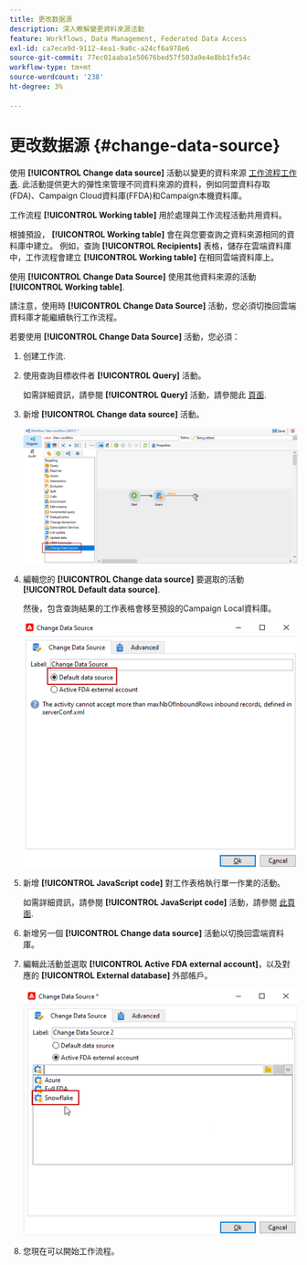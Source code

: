 ```yaml
---
title: 更改数据源
description: 深入瞭解變更資料來源活動
feature: Workflows, Data Management, Federated Data Access
exl-id: ca7eca9d-9112-4ea1-9a0c-a24cf6a978e6
source-git-commit: 77ec01aaba1e50676bed57f503a9e4e8bb1fe54c
workflow-type: tm+mt
source-wordcount: '238'
ht-degree: 3%

---
```


# 更改数据源 {#change-data-source}

使用 **[!UICONTROL Change data source]** 活動以變更的資料來源 [工作流程工作表](use-workflow-data.md#workflow-temporary-work-table). 此活動提供更大的彈性來管理不同資料來源的資料，例如同盟資料存取(FDA)、Campaign Cloud資料庫(FFDA)和Campaign本機資料庫。

工作流程 **[!UICONTROL Working table]** 用於處理與工作流程活動共用資料。

根據預設， **[!UICONTROL Working table]** 會在與您要查詢之資料來源相同的資料庫中建立。
例如，查詢 **[!UICONTROL Recipients]** 表格，儲存在雲端資料庫中，工作流程會建立 **[!UICONTROL Working table]** 在相同雲端資料庫上。

使用 **[!UICONTROL Change Data Source]** 使用其他資料來源的活動 **[!UICONTROL Working table]**.

請注意，使用時 **[!UICONTROL Change Data Source]** 活動，您必須切換回雲端資料庫才能繼續執行工作流程。

若要使用 **[!UICONTROL Change Data Source]** 活動，您必須：

1. 创建工作流.

1. 使用查詢目標收件者 **[!UICONTROL Query]** 活動。

   如需詳細資訊，請參閱 **[!UICONTROL Query]** 活動，請參閱此 [頁面](query.md#create-a-query).

1. 新增 **[!UICONTROL Change data source]** 活動。

   ![](assets/change-data-source.png)

1. 編輯您的 **[!UICONTROL Change data source]** 要選取的活動 **[!UICONTROL Default data source]**.

   然後，包含查詢結果的工作表格會移至預設的Campaign Local資料庫。

   ![](assets/change-data-source_2.png)

1. 新增 **[!UICONTROL JavaScript code]** 對工作表格執行單一作業的活動。

   如需詳細資訊，請參閱 **[!UICONTROL JavaScript code]** 活動，請參閱 [此頁面](sql-code-and-javascript-code.md#javascript-code).

1. 新增另一個 **[!UICONTROL Change data source]** 活動以切換回雲端資料庫。

1. 編輯此活動並選取 **[!UICONTROL Active FDA external account]**，以及對應的 **[!UICONTROL External database]** 外部帳戶。

   ![](assets/change-data-source_3.png)

1. 您現在可以開始工作流程。
